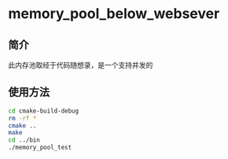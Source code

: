 # memory_pool_below_websever

## 简介
此内存池取经于代码随想录，是一个支持并发的
## 使用方法
```bash
cd cmake-build-debug
rm -rf *
cmake ..
make 
cd ../bin
./memory_pool_test
```